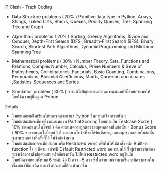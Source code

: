 IT Clash - Track Coding

- Data Structure problems ( 20% )
Primitive data type in Python, Arrays, Strings, Linked Lists, Stacks, Queues, Priority Queues, Tree, Spanning Tree and Graph

- Algorithms problems ( 20% )
Sorting, Greedy Algorithms, Divide and Conquer, Depth-First Search (DFS), Breadth-First Search (BFS), Binary Search, Shortest Path Algorithms, Dynamic Programming and Minimum Spanning Tree

- Mathematical problems ( 30% )
Number Theory, Sets, Functions and Relations, Complex Number, Calculus, Prime Numbers & Sieve of Eratosthenes, Combinatorics, Factorials, Basic Counting, Combinations, Permutations, Binomial Coefficients, Matrix, Cartesian coordinates ,Statistics, Sequences and Series

- Simulation problem ( 30% )
การแก้ไขปัญหาตามสถานการณ์สมมติที่โจทย์กำหนดให้ โดยใช้ความรู้พื้นฐาน Python


Details
- โจทย์แต่ละข้อให้เขียนโปรแกรมด้วยภาษา Python ในการแก้โจทย์ข้อนั้น ๆ
- โจทย์แต่ละข้อจะมีการให้คะแนนแบบ Partial Scoring โดยแบ่งเป็น
    Testcase Score ( 10% ของคะแนนในโจทย์ ) คือ คะแนนความถูกต้องของชุดทดสอบในข้อนั้น ๆ
    Bonus Score ( 90% ของคะแนนในโจทย์ ) คือ คะแนนโบนัสที่จะได้รับเมื่อทำถูกหมดทุกชุดทดสอบในข้อนั้น ๆ
    สามารถกดส่งกี่ครั้งก็ได้ ไม่จำกัดจำนวน
- โจทย์แต่ละข้ออาจจะมีคำสงวน หรือ Restricted word เพื่อไม่ให้ใช้คำสั่ง หรือ Built-in function ใด ๆ ก็ตาม แต่จะมี   Default Restricted word   ของระบบไว้ ซึ่งผู้เข้าแข่งขันต้องระวังเรื่องการตั้งชื่อตัวแปร หรือชื่อฟังก์ชัน ไม่ให้มี  Restricted word  อยู่ในนั้น
- โจทย์มีความยากทั้งหมด 6 ระดับ คือ 0 ดาว - 5 ดาว ซึ่งในจำนวนดาวมากขึ้น จะมีความยากในเรื่องของวิธีการคิด และปริมาณงานที่ต้องทำมากขึ้น